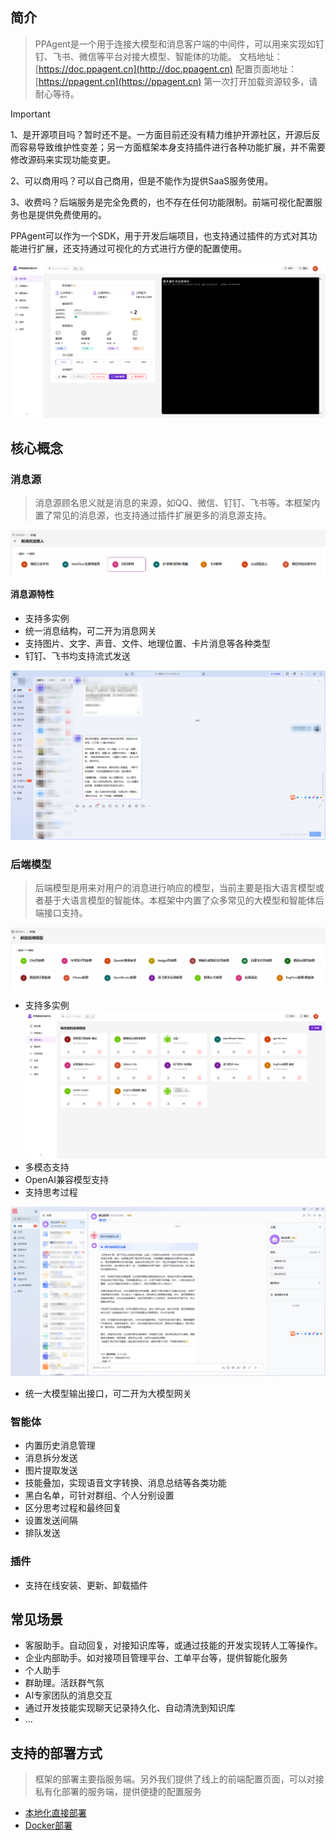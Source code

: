

## 简介

> PPAgent是一个用于连接大模型和消息客户端的中间件，可以用来实现如钉钉、飞书、微信等平台对接大模型、智能体的功能。
> 文档地址：[https://doc.ppagent.cn](http://doc.ppagent.cn)
> 配置页面地址：[https://ppagent.cn](https://ppagent.cn) 第一次打开加载资源较多，请耐心等待。

> [!IMPORTANT]
> 1、是开源项目吗？暂时还不是。一方面目前还没有精力维护开源社区，开源后反而容易导致维护性变差；另一方面框架本身支持插件进行各种功能扩展，并不需要修改源码来实现功能变更。
> 
> 2、可以商用吗？可以自己商用，但是不能作为提供SaaS服务使用。
> 
> 3、收费吗？后端服务是完全免费的，也不存在任何功能限制。前端可视化配置服务也是提供免费使用的。


PPAgent可以作为一个SDK，用于开发后端项目，也支持通过插件的方式对其功能进行扩展，还支持通过可视化的方式进行方便的配置使用。

![简介](./dist/images/index-intro.png)

## 核心概念

### 消息源

> 消息源顾名思义就是消息的来源，如QQ、微信、钉钉、飞书等。本框架内置了常见的消息源，也支持通过插件扩展更多的消息源支持。

![支持的消息源](./dist/images/sources.png)

#### 消息源特性

- 支持多实例
- 统一消息结构，可二开为消息网关
- 支持图片、文字、声音、文件、地理位置、卡片消息等各种类型
- 钉钉、飞书均支持流式发送

![流式回复](./dist/images/index-stream.png)

### 后端模型

> 后端模型是用来对用户的消息进行响应的模型，当前主要是指大语言模型或者基于大语言模型的智能体。本框架中内置了众多常见的大模型和智能体后端接口支持。

![支持的模型](./dist/images/models.png)

- 支持多实例
  ![多实例](./dist/images/index-models.png)
- 多模态支持
- OpenAI兼容模型支持
- 支持思考过程

![思考过程](./dist/images/index-feishu-stream.png)

- 统一大模型输出接口，可二开为大模型网关

### 智能体

- 内置历史消息管理
- 消息拆分发送
- 图片提取发送
- 技能叠加，实现语音文字转换、消息总结等各类功能
- 黑白名单，可针对群组、个人分别设置
- 区分思考过程和最终回复
- 设置发送间隔
- 排队发送

### 插件

- 支持在线安装、更新、卸载插件

## 常见场景
- 客服助手。自动回复，对接知识库等，或通过技能的开发实现转人工等操作。
- 企业内部助手。如对接项目管理平台、工单平台等，提供智能化服务
- 个人助手
- 群助理。活跃群气氛
- AI专家团队的消息交互
- 通过开发技能实现聊天记录持久化、自动清洗到知识库
- ...

## 支持的部署方式

> 框架的部署主要指服务端。另外我们提供了线上的前端配置页面，可以对接私有化部署的服务端，提供便捷的配置服务

- [本地化直接部署](https://doc.ppagent.cn/starter/install_code.html)
- [Docker部署](https://doc.ppagent.cn/starter/install_docker.html)

